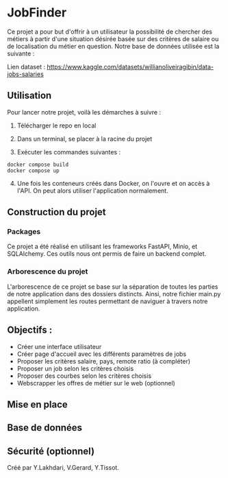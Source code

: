 # JobFinder

Ce projet a pour but d'offrir à un utilisateur la possibilité de chercher des métiers à partir d'une situation désirée basée sur des critères de salaire ou de localisation du métier en question. Notre base de données utilisée est la suivante :

Lien dataset : https://www.kaggle.com/datasets/willianoliveiragibin/data-jobs-salaries

## Utilisation

Pour lancer notre projet, voilà les démarches à suivre :

1) Télécharger le repo en local

2) Dans un terminal, se placer à la racine du projet

3) Exécuter les commandes suivantes :

```
docker compose build
docker compose up
```
4) Une fois les conteneurs créés dans Docker, on l'ouvre et on accès à l'API. On peut alors utiliser l'application normalement.

## Construction du projet

### Packages

Ce projet a été réalisé en utilisant les frameworks FastAPI, Minio, et SQLAlchemy. Ces outils nous ont permis de faire un backend complet.

### Arborescence du projet

L'arborescence de ce projet se base sur la séparation de toutes les parties de notre application dans des dossiers distincts. Ainsi, notre fichier main.py appellent simplement les routes permettant de naviguer à travers notre application.

## Objectifs :

- Créer une interface utilisateur
- Créer page d'accueil avec les différents paramètres de jobs
- Proposer les critères salaire, pays, remote ratio (à compléter)
- Proposer un job selon les critères choisis
- Proposer des courbes selon les critères choisis
- Webscrapper les offres de métier sur le web (optionnel)

## Mise en place

## Base de données

## Sécurité (optionnel)

Créé par Y.Lakhdari, V.Gerard, Y.Tissot.
